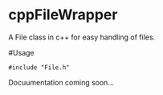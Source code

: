 # cppFileWrapper
A File class in c++ for easy handling of files.

#Usage
```
#include "File.h"

```


Docuumentation coming soon...
